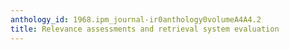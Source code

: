 ```yaml
---
anthology_id: 1968.ipm_journal-ir0anthology0volumeA4A4.2
title: Relevance assessments and retrieval system evaluation
---
```

